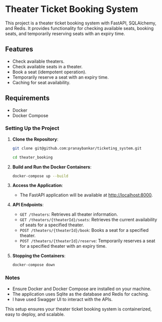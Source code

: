 # Theater Ticket Booking System

This project is a theater ticket booking system with FastAPI, SQLAlchemy, and Redis. It provides functionality for checking available seats, booking seats, and temporarily reserving seats with an expiry time.

## Features

- Check available theaters.
- Check available seats in a theater.
- Book a seat (idempotent operation).
- Temporarily reserve a seat with an expiry time.
- Caching for seat availability.

## Requirements

- Docker
- Docker Compose

### Setting Up the Project

1. **Clone the Repository**:
    ```sh
    git clone git@github.com:pranaybankar/ticketing_system.git
    ```
    ```sh
    cd theater_booking
    ```

2. **Build and Run the Docker Containers**:
    ```sh
    docker-compose up --build
    ```

3. **Access the Application**:
    - The FastAPI application will be available at [http://localhost:8000](http://localhost:8000).

4. **API Endpoints**:
    - `GET /theaters`: Retrieves all theater information.
    - `GET /theaters/{theaterId}/seats`: Retrieves the current availability of seats for a specified theater.
    - `POST /theaters/{theaterId}/book`: Books a seat for a specified theater.
    - `POST /theaters/{theaterId}/reserve`: Temporarily reserves a seat for a specified theater with an expiry time.

5. **Stopping the Containers**:
    ```sh
    docker-compose down
    ```

### Notes
- Ensure Docker and Docker Compose are installed on your machine.
- The application uses Sqlite as the database and Redis for caching.
- I have used Swagger UI to interact with the APIs.

This setup ensures your theater ticket booking system is containerized, easy to deploy, and scalable.

